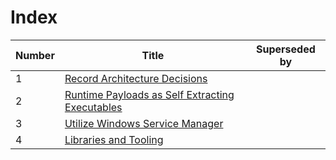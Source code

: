# Index

| Number | Title                                                                                                        | Superseded by |
| ------ |--------------------------------------------------------------------------------------------------------------| ------------- |
| 1 | [Record Architecture Decisions](./0001-record-architecture-decisions.md)                                     | |
| 2 | [Runtime Payloads as Self Extracting Executables](./0002-runtime-payloads-as-self-extracting-executables.md) | |
| 3 | [Utilize Windows Service Manager](./0003-utilize-windows-service-manager.md)                                 | |
| 4 | [Libraries and Tooling](./0004-libraries-and-tooling.md)                                                     | |
